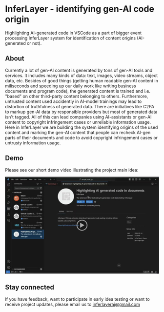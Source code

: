 # InferLayer - identifying gen-AI code origin
Highlighting AI-generated code in VSCode as a part of bigger event processing InferLayer system for identification of content origins (AI-generated or not).

## About
Currently a lot of gen-AI content is generated by tons of gen-AI tools and services. It includes many kinds of data: text, images, video streams, object data, etc. Besides of good things (getting human readable gen-AI content in miliseconds and speeding up our daily work like writing business documents and program code), the generated content is trained and i.e. "based" on other third-party content belonging to others. Furthermore, untrusted content used accidently in AI-model trainings may lead to distortion of truthfulness of generated data. There are initiatives like C2PA to markup gen-AI data by responsible providers but most of generated data isn't tagged. All of this can lead companies using AI-assistants or gen-AI content to copyright infringement cases or unreliable information usage.
Here in InferLayer we are building the system identifying origins of the used content and marking the gen-AI content that people can recheck AI-gen parts of their documents and code to avoid copyright infringement cases or untrusty information usage.

## Demo
Please see our short demo video illustrating the project main idea:

[![Demo video](https://raw.githubusercontent.com/InferLayer/.github/main/profile/images/AiGenContentDetection_Demo.png)](https://drive.google.com/file/d/1BAgd0wwbIIq6lGfWySCQoLEHTawJiWWQ/view?usp=share_link "Redirect to demo video")

## Stay connected
If you have feedback, want to participate in early idea testing or want to receive project updates, please email us to inferlayerai@gmail.com
